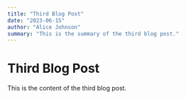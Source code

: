 ```yaml
---
title: "Third Blog Post"
date: "2023-06-15"
author: "Alice Johnson"
summary: "This is the summary of the third blog post."
---
```


# Third Blog Post

This is the content of the third blog post.
